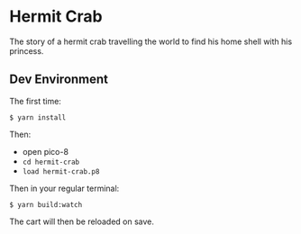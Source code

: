 # Hermit Crab

The story of a hermit crab travelling the world to find his home shell with his princess.

## Dev Environment

The first time:
```
$ yarn install
```

Then:
- open pico-8
- `cd hermit-crab`
- `load hermit-crab.p8`

Then in your regular terminal:
```
$ yarn build:watch
```

The cart will then be reloaded on save.
